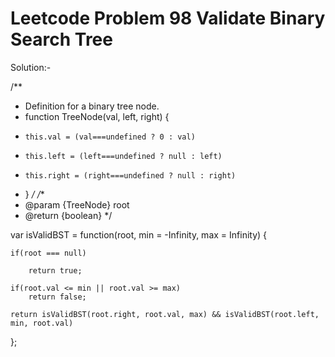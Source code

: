 # Leetcode Problem 98 Validate Binary Search Tree

Solution:-


/**
 * Definition for a binary tree node.
 * function TreeNode(val, left, right) {
 *     this.val = (val===undefined ? 0 : val)
 *     this.left = (left===undefined ? null : left)
 *     this.right = (right===undefined ? null : right)
 * }
 */
/**
 * @param {TreeNode} root
 * @return {boolean}
 */
 
 
var isValidBST = function(root, min = -Infinity, max = Infinity)   {

    if(root === null)
    
        return true;
        
    if(root.val <= min || root.val >= max)
        return false;
        
    return isValidBST(root.right, root.val, max) && isValidBST(root.left, min, root.val)
    
};
